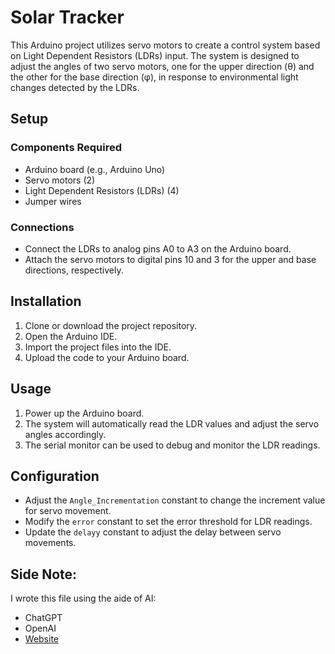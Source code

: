 # Solar Tracker

This Arduino project utilizes servo motors to create a control system based on Light Dependent Resistors (LDRs) input. The system is designed to adjust the angles of two servo motors, one for the upper direction (θ) and the other for the base direction (φ), in response to environmental light changes detected by the LDRs.

## Setup

### Components Required

- Arduino board (e.g., Arduino Uno)
- Servo motors (2)
- Light Dependent Resistors (LDRs) (4)
- Jumper wires

### Connections

- Connect the LDRs to analog pins A0 to A3 on the Arduino board.
- Attach the servo motors to digital pins 10 and 3 for the upper and base directions, respectively.

## Installation

1. Clone or download the project repository.
2. Open the Arduino IDE.
3. Import the project files into the IDE.
4. Upload the code to your Arduino board.

## Usage

1. Power up the Arduino board.
2. The system will automatically read the LDR values and adjust the servo angles accordingly.
3. The serial monitor can be used to debug and monitor the LDR readings.

## Configuration

- Adjust the `Angle_Incrementation` constant to change the increment value for servo movement.
- Modify the `error` constant to set the error threshold for LDR readings.
- Update the `delayy` constant to adjust the delay between servo movements.


## Side Note:
I wrote this file using the aide of AI:
- ChatGPT
- OpenAI
- [Website](https://www.openai.com)
